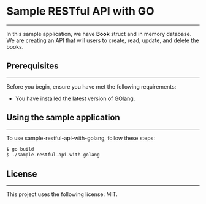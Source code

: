 # Sample RESTful API with GO

---

In this sample application, we have **Book** struct and in memory database. We are creating an API that will users to create, read, update, and delete the books.

## Prerequisites

---

Before you begin, ensure you have met the following requirements: 

- You have installed the latest version of [GOlang](https://golang.org/doc/install).

## Using the sample application

---

To use sample-restful-api-with-golang, follow these steps:

```bash
$ go build
$ ./sample-restful-api-with-golang
```

## License

---

This project uses the following license: MIT.